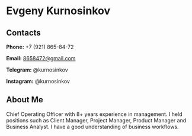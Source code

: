 # Evgeny Kurnosinkov

## Contacts

**Phone:** +7 (921) 865-84-72

**Email:** 8658472@gmail.com

**Telegram:** @kurnosinkov

**Instagram:** @kurnosinkov

## About Me

Chief Operating Officer with 8+ years experience in management. I held positions such as Client Manager, Project Manager, Product Manager and Business Analyst. I have a good understanding of business workflows.